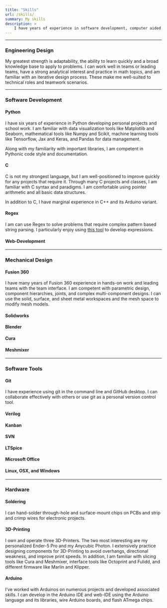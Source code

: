 ```yaml
---
title: "Skills"
url: /skills/
summary: My skills
description: >
    I have years of experience in software development, computer aided design, web development, and math.    
---
```

---
### Engineering Design
My greatest strength is adaptability, the ability to learn quickly and a broad knowledge base to apply to problems. I can work well in teams or leading teams, have a strong analytical interest and practice in math topics, and am familiar with an iterative design process. These make me well-suited to technical roles and teamwork scenarios.

---
### Software Development

#### Python
I have six years of experience in Python developing personal projects and school work. I am familiar with data visualization tools like Matplotlib and Seaborn, mathematical tools like Numpy and Scikit, machine learning tools like Tensorflow, Jax and Keras, and Pandas for data management.

Along with my familiarity with important libraries, I am competent in Pythonic code style and documentation.

#### C
C is not my strongest language, but I am well-positioned to improve quickly for any projects that require it. Through many C projects and classes, I am familiar with C syntax and paradigms. I am comfortable using pointer arithmetic and all basic data structures.

In addition to C, I have marginal experience in C++ and its Arduino variant.

<!-- #### Haskell
I have only dipped my toe into the world of functional programming and I have some knowlege of the monad paradigm. -->

<!-- #### C++
 -->

#### Regex
I am can use Regex to solve problems that require complex pattern based string parsing.
I particularly enjoy using [this tool](https://regexr.com/) to develop expressions.

#### Web-Development


---
### Mechanical Design
#### Fusion 360
I have many years of Fusion 360 experience in hands-on work and leading teams with the team interface. I am competent with parametric design, component hierarchies, joints, and complex multi-component designs. I can use the solid, surface, and sheet metal workspaces and the mesh space to modify mesh models.

#### Solidworks


#### Blender


#### Cura


#### Meshmixer


---
### Software Tools
#### Git
I have experience using git in the command line and GitHub desktop. I can collaborate effectively with others or use git as a personal version control tool.

#### Verilog

#### Kanban

#### SVN

#### LTSpice

#### Microsoft Office

#### Linux, OSX, and Windows


---
### Hardware
#### Soldering
I can hand-solder through-hole and surface-mount chips on PCBs and strip and crimp wires for electronic projects.

<!-- ### FPGA Design-->

#### 3D-Printing
I own and operate three 3D-Printers. The two most interesting are my personalized Ender-5 Pro and my Anycubic Photon. I extensively practice designing components for 3D-Printing to avoid overhangs, directional weakness, and improve print speeds. In addition, I am familiar with slicing tools like Cura and Meshmixer, interface tools like Octoprint and Fulidd, and different firmware like Marlin and Klipper.

#### Arduino
I’ve worked with Arduinos on numerous projects and developed associated skills. I can develop in the Arduino IDE and web-IDE using the Arduino language and its libraries, wire Arduino boards, and flash ATmega chips.